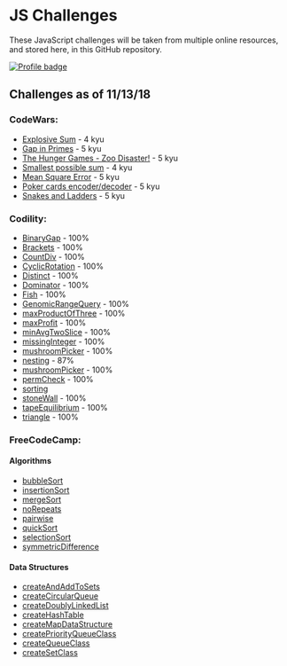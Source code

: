 # JS Challenges

These JavaScript challenges will be taken from multiple online resources, and stored here, in this GitHub repository.

[![Profile badge](https://www.codewars.com/users/Jpetrucci49/badges/large)](https://www.codewars.com/users/Jpetrucci49)

## Challenges as of 11/13/18

### CodeWars:

- [Explosive Sum](./codeWars/explosiveSum.js) - 4 kyu
- [Gap in Primes](codeWars/gapInPrimes.js) - 5 kyu
- [The Hunger Games - Zoo Disaster!](./codeWars/hungerGamesZooDisaster.js) - 5 kyu
- [Smallest possible sum](./codeWars/leastPossibleSum.js) - 4 kyu
- [Mean Square Error](./codeWars/meanSquareError.js) - 5 kyu
- [Poker cards encoder/decoder](./codeWars/pokerCardsEncoderDecoder.js) - 5 kyu
- [Snakes and Ladders](./codeWars/snakesAndLadders.js) - 5 kyu

### Codility:

- [BinaryGap](Codility/binaryGap.js) - 100%
- [Brackets](Codility/brackets.js) - 100%
- [CountDiv](Codility/countDiv.js) - 100%
- [CyclicRotation](Codility/cyclicRotation.js) - 100%
- [Distinct](Codility/distinct.js) - 100%
- [Dominator](Codility/dominator.js) - 100%
- [Fish](Codility/fish.js) - 100%
- [GenomicRangeQuery](Codility/genomicRangeQuery.js) - 100%
- [maxProductOfThree](Codility/maxProductOfThree.js) - 100%
- [maxProfit](Codility/maxProfit.js) - 100%
- [minAvgTwoSlice](Codility/minAvgTwoSlice.js) - 100%
- [missingInteger](Codility/missingInteger.js) - 100%
- [mushroomPicker](Codility/mushroomPicker.js) - 100%
- [nesting](Codility/nesting.js) - 87%
- [mushroomPicker](Codility/passingCars.js) - 100%
- [permCheck](Codility/permCheck.js) - 100%
- [sorting](Codility/sorting.js)
- [stoneWall](Codility/stoneWall.js) - 100%
- [tapeEquilibrium](Codility/tapeEquilibrium.js) - 100%
- [triangle](Codility/triangle.js) - 100%

### FreeCodeCamp:

#### Algorithms

- [bubbleSort](freeCodeCamp/algorithms/bubbleSort.js)
- [insertionSort](freeCodeCamp/algorithms/insertionSort.js)
- [mergeSort](freeCodeCamp/algorithms/mergeSort.js)
- [noRepeats](freeCodeCamp/algorithms/noRepeats.js)
- [pairwise](freeCodeCamp/algorithms/pairwise.js)
- [quickSort](freeCodeCamp/algorithms/quickSort.js)
- [selectionSort](freeCodeCamp/algorithms/selectionSort.js)
- [symmetricDifference](freeCodeCamp/algorithms/symmetricDifference.js)

#### Data Structures

- [createAndAddToSets](freeCodeCamp/dataStructures/createAndAddToSets.js)
- [createCircularQueue](freeCodeCamp/dataStructures/createCircularQueue.js)
- [createDoublyLinkedList](freeCodeCamp/dataStructures/createDoublyLinkedList.js)
- [createHashTable](freeCodeCamp/dataStructures/createHashTable.js)
- [createMapDataStructure](freeCodeCamp/dataStructures/createMapDataStructure.js)
- [createPriorityQueueClass](freeCodeCamp/dataStructures/createPriorityQueueClass.js)
- [createQueueClass](freeCodeCamp/dataStructures/createQueueClass.js)
- [createSetClass](freeCodeCamp/dataStructures/createSetClass.js)
